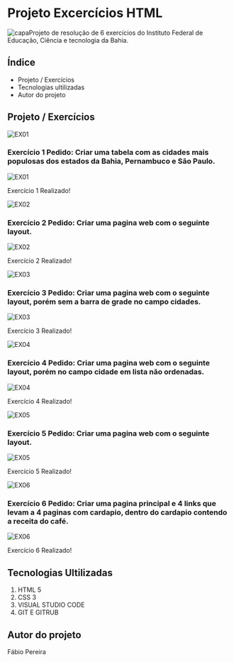 # Projeto Excercícios HTML
![capa](https://tudosobrehospedagemdesites.com.br/site/wp-content/uploads/2013/10/o-que-e-html-destaque-1.png)Projeto de resolução de 6 exercícios do Instituto Federal de Educação, Ciência e tecnologia da Bahia. 
## Índice
- Projeto / Exercícios
- Tecnologias ultilizadas
- Autor do projeto
 

## Projeto / Exercícios

![EX01](imagens/ex01pedido.PNG)

### Exercício 1 Pedido: Criar uma tabela com as cidades mais populosas dos estados da Bahia, Pernambuco e São Paulo.


![EX01](imagens/ex01realizado.PNG)

Exercício 1 Realizado!


![EX02](imagens/ex02pedido.PNG)

### Exercício 2 Pedido: Criar uma pagina web com o seguinte layout. 


![EX02](imagens/ex02realizado.PNG)

Exercício 2 Realizado!

![EX03](imagens/ex03pedido.PNG)

### Exercício 3 Pedido: Criar uma pagina web com o seguinte layout, porém sem a barra de grade no campo cidades.


![EX03](imagens/ex03realizado.PNG)

Exercício 3 Realizado!

![EX04](imagens/ex04pedido.PNG)

### Exercício 4 Pedido: Criar uma pagina web com o seguinte layout, porém no campo cidade em lista não ordenadas.


![EX04](imagens/ex04realizado.PNG)

Exercício 4 Realizado!

![EX05](imagens/ex05pedido.PNG)

### Exercício 5 Pedido: Criar uma pagina web com o seguinte layout. 


![EX05](imagens/ex05realizado.PNG)

Exercício 5 Realizado!

![EX06](imagens/ex06pedido.PNG)

### Exercício 6 Pedido: Criar uma pagina principal e 4 links que levam a 4 paginas com cardapio, dentro do cardapio contendo a receita do café. 


![EX06](imagens/ex06realizado.PNG)

Exercício 6 Realizado!

## Tecnologias Ultilizadas
1. HTML 5
1. CSS 3
1. VISUAL STUDIO CODE
1. GIT E GITRUB

## Autor do projeto
Fábio Pereira
